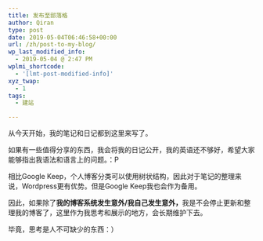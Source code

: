 ```yaml
---
title: 发布至部落格
author: Qiran
type: post
date: 2019-05-04T06:46:58+00:00
url: /zh/post-to-my-blog/
wp_last_modified_info:
  - 2019-05-04 @ 2:47 PM
wplmi_shortcode:
  - '[lmt-post-modified-info]'
xyz_twap:
  - 1
tags:
  - 建站

---
```

<p class="has-primary-background-color has-background">
  从今天开始，我的笔记和日记都到这里来写了。
</p>

如果有一些值得分享的东西，我会将我的日记公开，我的英语还不够好，希望大家能够指出我语法和语言上的问题。：P

相比Google Keep，个人博客分类可以使用树状结构，因此对于笔记的整理来说，Wordpress更有优势。但是Google Keep我也会作为备用。

<p class="has-dark-gray-color has-text-color">
  因此，如果除了<strong>我的博客系统发生意外/我自己发生意外，</strong>我是不会停止更新和整理我的博客了，这里作为我思考和展示的地方，会长期维护下去。
</p>

毕竟，思考是人不可缺少的东西：）
